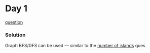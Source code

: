 # Day 1

[question](https://leetcode.com/problems/maximum-number-of-fish-in-a-grid/)

### Solution
Graph BFS/DFS can be used — similar to the [number of islands](https://leetcode.com/problems/number-of-islands/) ques
